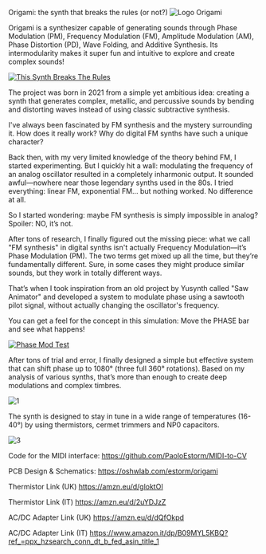Origami: the synth that breaks the rules (or not?)
![Logo Origami](https://github.com/user-attachments/assets/805f6224-f6e8-4783-ae50-3f2e9cf1f2a2)

Origami is a synthesizer capable of generating sounds through Phase Modulation (PM), Frequency Modulation (FM), Amplitude Modulation (AM), Phase Distortion (PD), Wave Folding, and Additive Synthesis. Its intermodularity makes it super fun and intuitive to explore and create complex sounds!

[![This Synth Breaks The Rules](https://github.com/user-attachments/assets/e44ff963-27a0-4a93-9d2d-e1a0a9317ccf)](https://youtu.be/fYJeXG9gMpo "This Synth Breaks The Rules")

The project was born in 2021 from a simple yet ambitious idea: creating a synth that generates complex, metallic, and percussive sounds by bending and distorting waves instead of using classic subtractive synthesis.

I've always been fascinated by FM synthesis and the mystery surrounding it. How does it really work? Why do digital FM synths have such a unique character?

Back then, with my very limited knowledge of the theory behind FM, I started experimenting. But I quickly hit a wall: modulating the frequency of an analog oscillator resulted in a completely inharmonic output. It sounded awful—nowhere near those legendary synths used in the 80s. I tried everything: linear FM, exponential FM… but nothing worked. No difference at all.

So I started wondering: maybe FM synthesis is simply impossible in analog?
Spoiler: NO, it’s not.

After tons of research, I finally figured out the missing piece: what we call "FM synthesis" in digital synths isn't actually Frequency Modulation—it’s Phase Modulation (PM). The two terms get mixed up all the time, but they’re fundamentally different. Sure, in some cases they might produce similar sounds, but they work in totally different ways.

That’s when I took inspiration from an old project by Yusynth called "Saw Animator" and developed a system to modulate phase using a sawtooth pilot signal, without actually changing the oscillator's frequency.

You can get a feel for the concept in this simulation:
Move the PHASE bar and see what happens!

[![Phase Mod Test](https://github.com/user-attachments/assets/c3b8cbf0-812e-426f-aa82-e60d479ab672)](https://tinyurl.com/26c96skb "Phase Mod Test")

After tons of trial and error, I finally designed a simple but effective system that can shift phase up to 1080° (three full 360° rotations). Based on my analysis of various synths, that’s more than enough to create deep modulations and complex timbres.

![1](https://github.com/user-attachments/assets/809f5ae6-09f3-4d24-bfaa-d2cc60eb9987)

The synth is designed to stay in tune in a wide range of temperatures (16-40°) by using thermistors, cermet trimmers and NP0 capacitors.

![3](https://github.com/user-attachments/assets/0741ba0a-dae5-40de-8d5b-746bfd7262bb)

Code for the MIDI interface:
https://github.com/PaoloEstorm/MIDI-to-CV

PCB Design & Schematics:
https://oshwlab.com/estorm/origami

Thermistor Link (UK)
https://amzn.eu/d/gloktOI

Thermistor Link (IT)
https://amzn.eu/d/2uYDJzZ

AC/DC Adapter Link (UK)
https://amzn.eu/d/dQfOkpd

AC/DC Adapter Link (IT)
https://www.amazon.it/dp/B09MYL5KBQ?ref_=ppx_hzsearch_conn_dt_b_fed_asin_title_1

